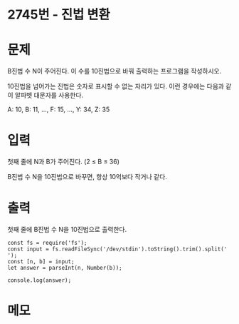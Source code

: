 # 2745번 - 진법 변환

# 문제
B진법 수 N이 주어진다. 이 수를 10진법으로 바꿔 출력하는 프로그램을 작성하시오.

10진법을 넘어가는 진법은 숫자로 표시할 수 없는 자리가 있다. 이런 경우에는 다음과 같이 알파벳 대문자를 사용한다.

A: 10, B: 11, ..., F: 15, ..., Y: 34, Z: 35

# 입력
첫째 줄에 N과 B가 주어진다. (2 ≤ B ≤ 36)

B진법 수 N을 10진법으로 바꾸면, 항상 10억보다 작거나 같다.

# 출력
첫째 줄에 B진법 수 N을 10진법으로 출력한다.
```
const fs = require('fs');
const input = fs.readFileSync('/dev/stdin').toString().trim().split(' ');
const [n, b] = input;
let answer = parseInt(n, Number(b));

console.log(answer);
```

# 메모
